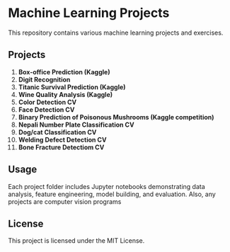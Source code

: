 # Machine Learning Projects
This repository contains various machine learning projects and exercises.

## Projects

1. **Box-office Prediction (Kaggle)**
2. **Digit Recognition**
3. **Titanic Survival Prediction (Kaggle)**
4. **Wine Quality Analysis (Kaggle)**
5. **Color Detection CV**
6. **Face Detection CV**
7. **Binary Prediction of Poisonous Mushrooms (Kaggle competition)**
8. **Nepali Number Plate Classification CV**
9. **Dog/cat Classification CV**
10. **Welding Defect Detection CV**
11. **Bone Fracture Detectiom CV**
## Usage
Each project folder includes Jupyter notebooks demonstrating data analysis, feature engineering, model building, and evaluation.
Also, any projects are computer vision programs
## License
This project is licensed under the MIT License.